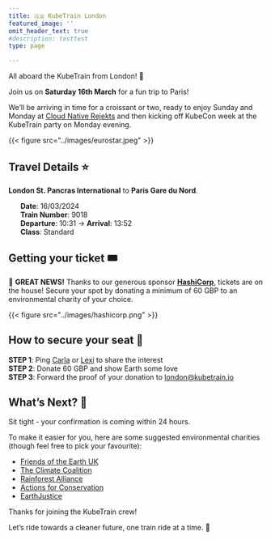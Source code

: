 ```yaml
---
title: 🇬🇧 KubeTrain London
featured_image: ''
omit_header_text: true
#description: testtest
type: page

---
```


All aboard the KubeTrain from London! 🚂

Join us on **Saturday 16th March** for a fun trip to Paris!

We’ll be arriving in time for a croissant or two, ready to enjoy Sunday and Monday at [Cloud Native Rejekts](https://cloud-native.rejekts.io/) and then kicking off KubeCon week at the KubeTrain party on Monday evening.

{{< figure src="../images/eurostar.jpeg" >}}

## Travel Details ⭐️

**London St. Pancras International** to **Paris Gare du Nord**. 

&nbsp;&nbsp;&nbsp;&nbsp;&nbsp;&nbsp;**Date**: 16/03/2024  
&nbsp;&nbsp;&nbsp;&nbsp;&nbsp;&nbsp;**Train Number**: 9018  
&nbsp;&nbsp;&nbsp;&nbsp;&nbsp;&nbsp;**Departure**: 10:31 → **Arrival**: 13:52  
&nbsp;&nbsp;&nbsp;&nbsp;&nbsp;&nbsp;**Class**: Standard  

## Getting your ticket 🎟️

🎉 **GREAT NEWS!** Thanks to our generous sponsor [**HashiCorp**](https://hashicorp.com), tickets are on the house!
Secure your spot by donating a minimum of 60 GBP to an environmental charity of your choice.

{{< figure src="../images/hashicorp.png" >}}

## How to secure your seat 💺

**STEP 1**: Ping [Carla](https://www.linkedin.com/in/carlagaggini/) or [Lexi](https://www.linkedin.com/in/aleksateresanadolski/) to share the interest  
**STEP 2**: Donate 60 GBP and show Earth some love  
**STEP 3**: Forward the proof of your donation to london@kubetrain.io  

## What’s Next? 🚀

Sit tight - your confirmation is coming within 24 hours.

To make it easier for you, here are some suggested environmental charities (though feel free to pick your favourite):

* [Friends of the Earth UK](https://friendsoftheearth.uk/donate/donate-today)
* [The Climate Coalition](https://www.theclimatecoalition.org/donate)
* [Rainforest Alliance](https://www.rainforest-alliance.org/?campaign=431980)
* [Actions for Conservation](https://www.actionforconservation.org/donate)
* [EarthJustice](https://act.earthjustice.org/)

Thanks for joining the KubeTrain crew! 

Let’s ride towards a cleaner future, one train ride at a time. 🚅
